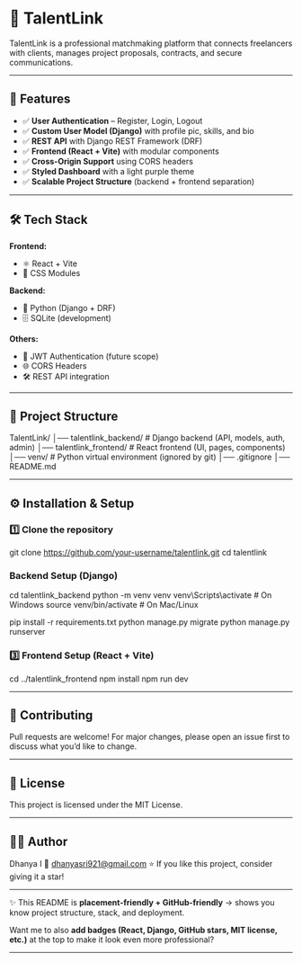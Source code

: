 # 🌟 TalentLink

TalentLink is a professional matchmaking platform that connects freelancers with clients, manages project
proposals, contracts, and secure communications.

---

## 🚀 Features

- ✅ **User Authentication** – Register, Login, Logout  
- ✅ **Custom User Model (Django)** with profile pic, skills, and bio  
- ✅ **REST API** with Django REST Framework (DRF)  
- ✅ **Frontend (React + Vite)** with modular components  
- ✅ **Cross-Origin Support** using CORS headers  
- ✅ **Styled Dashboard** with a light purple theme  
- ✅ **Scalable Project Structure** (backend + frontend separation)

---

## 🛠️ Tech Stack

**Frontend:**
- ⚛️ React + Vite  
- 🎨 CSS Modules

**Backend:**
- 🐍 Python (Django + DRF)  
- 🗄️ SQLite (development)  

**Others:**
- 🔐 JWT Authentication (future scope)  
- 🌐 CORS Headers  
- 🛠️ REST API integration  

---

## 📂 Project Structure
TalentLink/
│── talentlink_backend/ # Django backend (API, models, auth, admin)
│── talentlink_frontend/ # React frontend (UI, pages, components)
│── venv/ # Python virtual environment (ignored by git)
│── .gitignore
│── README.md

---

## ⚙️ Installation & Setup

### 1️⃣ Clone the repository
git clone https://github.com/your-username/talentlink.git
cd talentlink

### Backend Setup (Django)
cd talentlink_backend
python -m venv venv
venv\Scripts\activate   # On Windows
source venv/bin/activate # On Mac/Linux

pip install -r requirements.txt
python manage.py migrate
python manage.py runserver

### 3️⃣ Frontend Setup (React + Vite)
cd ../talentlink_frontend
npm install
npm run dev

---

## 🤝 Contributing

Pull requests are welcome! For major changes, please open an issue first to discuss what you’d like to change.

---

## 📜 License

This project is licensed under the MIT License.

---

## 👩‍💻 Author

Dhanya I
📧 dhanyasri921@gmail.com
⭐ If you like this project, consider giving it a star!


---

✨ This README is **placement-friendly + GitHub-friendly** → shows you know project structure, stack, and deployment.  

Want me to also **add badges (React, Django, GitHub stars, MIT license, etc.)** at the top to make it look even more professional?

---
